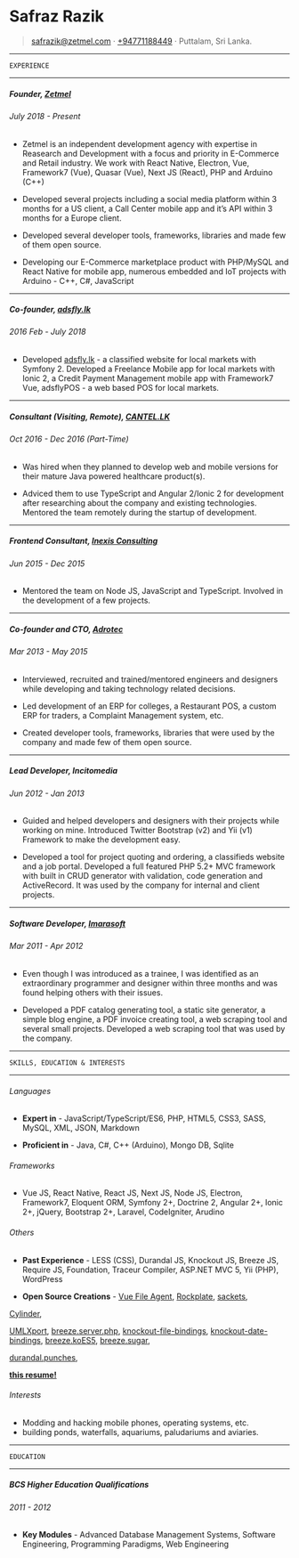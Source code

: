 
<!-- ![Safraz's Avatar](https://avatars2.githubusercontent.com/u/3174706?v=3&s=100) -->


Safraz Razik
=================================

<!-- ####    Software Architect & Serial Entrepreneur -->

<!-- **Inovative and dynamic** personality with 10 years of experience in both frontend and backend of various domains along with managing, mentoring and building tools for engineering teams and open source community. -->


> <safrazik@zetmel.com> · [+94771188449](tel:+94771188449) · Puttalam, Sri Lanka.


<!-- >  Puttalam, Sri Lanka. GMT+5:30 PST+12:30 CEST+3:30
>
>  Email: <safrazik@gmail.com> · Phone: [+94771188449](tel:+94771188449)
>
> Skype: safrazik · [Github](https://github.com/safrazik) · [Twitter](https://twitter.com/safrazik) · [Linked In](https://www.linkedin.com/in/safrazik) -->


------------------------------------------

    EXPERIENCE

------------------------------------------


#####   Founder, [Zetmel](https://zetmel.com)

######  July 2018 - Present

- Zetmel is an independent development agency with expertise in Reasearch and Development with a focus and priority in E-Commerce and Retail industry. We work with React Native, Electron, Vue, Framework7 (Vue), Quasar (Vue), Next JS (React), PHP and Arduino (C++)

- Developed several projects including a social media platform within 3 months for a US client, a Call Center mobile app and it’s API within 3 months for a Europe client.

- Developed several developer tools, frameworks, libraries and made few of them open source.

- Developing our E-Commerce marketplace product with PHP/MySQL and React Native for mobile app, numerous embedded and IoT projects with Arduino - C++, C#, JavaScript


------------------------------------------


#####   Co-founder, [adsfly.lk](https://adsfly.lk)

######  2016 Feb - July 2018

- Developed [adsfly.lk](https://adsfly.lk) - a classified website for local markets with Symfony 2. Developed a Freelance Mobile app for local markets with Ionic 2, a Credit Payment Management mobile app with Framework7 Vue, adsflyPOS - a web based POS for local markets.

------------------------------------------


#####   Consultant (Visiting, Remote), [CANTEL.LK](http://cantel.lk/)

######  Oct 2016 - Dec 2016 (Part-Time)

- Was hired when they planned to develop web and mobile versions for their mature Java powered healthcare product(s).

- Adviced them to use TypeScript and Angular 2/Ionic 2 for development after researching about the company and existing technologies. Mentored the team remotely during the startup of development.

------------------------------------------


#####   Frontend Consultant, [Inexis Consulting](http://inexisconsulting.com/)

######  Jun 2015 - Dec 2015


- Mentored the team on Node JS, JavaScript and TypeScript. Involved in the development of a few projects.


------------------------------------------


#####   Co-founder and CTO, [Adrotec](http://adrotec.com/)

######  Mar 2013 - May 2015


- Interviewed, recruited and trained/mentored engineers and designers while developing and taking technology related decisions.

- Led development of an ERP for colleges, a Restaurant POS, a custom ERP for traders, a Complaint Management system, etc.

- Created developer tools, frameworks, libraries that were used by the company and made few of them open source.


------------------------------------------


#####   Lead Developer, Incitomedia

######  Jun 2012 - Jan 2013


- Guided and helped developers and designers with their projects while working on mine. Introduced Twitter Bootstrap (v2) and Yii (v1) Framework to make the development easy.

- Developed a tool for project quoting and ordering, a classifieds website and a job portal. Developed a full featured PHP 5.2+ MVC framework with built in CRUD generator with validation, code generation and ActiveRecord. It was used by the company for internal and client projects.


------------------------------------------


#####   Software Developer, [Imarasoft](http://imarasoft.net)

######  Mar 2011 - Apr 2012


- Even though I was introduced as a trainee, I was identified as an extraordinary programmer and designer within three months and was found helping others with their issues.

- Developed a PDF catalog generating tool, a static site generator, a simple blog engine, a PDF invoice creating tool, a web scraping tool and several small projects. Developed a web scraping tool that was used by the company. 



------------------------------------------

    SKILLS, EDUCATION & INTERESTS

------------------------------------------

######  Languages

- **Expert in** - JavaScript/TypeScript/ES6, PHP, HTML5, CSS3, SASS, MySQL, XML, JSON, Markdown

- **Proficient in** - Java, C#, C++ (Arduino), Mongo DB, Sqlite

######  Frameworks

- Vue JS, React Native, React JS, Next JS, Node JS, Electron, Framework7, Eloquent ORM, Symfony 2+, Doctrine 2, Angular 2+, Ionic 2+, jQuery, Bootstrap 2+, Laravel, CodeIgniter, Arudino


######  Others

- **Past Experience** - LESS (CSS), Durandal JS, Knockout JS, Breeze JS, Require JS, Foundation, Traceur Compiler, ASP.NET MVC 5, Yii (PHP), WordPress

- **Open Source Creations** -
[Vue File Agent](https://github.com/safrazik/vue-file-agent),
[Rockplate](https://rockplate.github.io),
[sackets](https://npmjs.org/package/sackets),
<!-- [Durandal Foundation](https://github.com/DurandalForge/durandal-foundation-starterkit),  -->
[Cylinder](https://github.com/safrazik/cylinder),
<!-- [durandal.forge](https://github.com/DurandalForge/durandal.forge.starterkit), -->
[UMLXport](https://github.com/adrotec/umlxport),
[breeze.server.php](https://github.com/adrotec/breeze.server.php),
[knockout-file-bindings](https://github.com/adrotec/knockout-file-bindings),
[knockout-date-bindings](https://github.com/adrotec/knockout-date-bindings),
[breeze.koES5](https://github.com/adrotec/breeze.koES5),
[breeze.sugar](https://github.com/adrotec/breeze.sugar),
<!-- [durandal.forge](https://github.com/DurandalForge/durandal.forge.starterkit), -->
[durandal.punches](https://github.com/DurandalForge/durandal.punches),
<!-- [mimosa-esnext](https://github.com/safrazik/mimosa-esnext), -->
[**this resume!**](https://github.com/safrazik/resume)



######  Interests

- Modding and hacking mobile phones, operating systems, etc.
- building ponds, waterfalls, aquariums, paludariums and aviaries.



------------------------------------------

    EDUCATION

------------------------------------------


#####   BCS Higher Education Qualifications

######  2011 - 2012


- **Key Modules** - Advanced Database Management Systems, Software Engineering, Programming Paradigms, Web Engineering

<!-- --

------------------------------------------


#####   PHP/MySQL Web Development Weekend Programme, SLIIT (Sri Lanka Institute of Information Technology)

######  May 2010 - Sep 2010

- 14 Weeks (56 Hours)


------------------------------------------


#####   Sun Certified Programmer for Java 5

######  May 2010

-- -->

